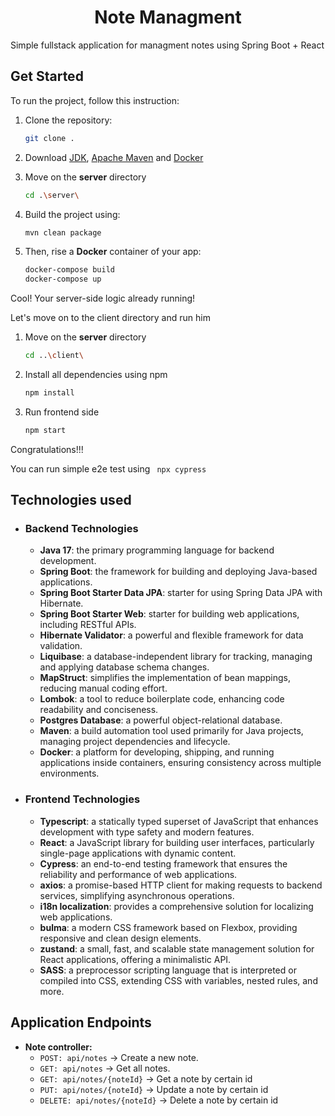 # <div align="center">Note Managment</div>

Simple fullstack application for managment notes using Spring Boot + React

## Get Started

To run the project, follow this instruction:

1. Clone the repository:
    ```bash
    git clone .
    ```

2. Download [JDK](https://www.oracle.com/java/technologies/downloads/), [Apache Maven](https://maven.apache.org/download.cgi) and [Docker](https://docs.docker.com/get-docker/)

3. Move on the <strong>server</strong> directory
    ```bash
    cd .\server\
    ```

4. Build the project using:
    ```bash
    mvn clean package 
    ```

5. Then, rise a **Docker** container of your app:
    ```bash
    docker-compose build
    docker-compose up
    ```

Cool! Your server-side logic already running!

Let's move on to the client directory and run him

1. Move on the <strong>server</strong> directory
    ```bash
    cd ..\client\
    ```

2. Install all dependencies using npm
    ```bash
    npm install
    ```

3. Run frontend side
    ```bash
    npm start
    ```
Congratulations!!!

You can run simple e2e test using ``` npx cypress``` 
## Technologies used

- ### Backend Technologies
    - **Java 17**: the primary programming language for backend development.
    - **Spring Boot**: the framework for building and deploying Java-based applications.
    - **Spring Boot Starter Data JPA**: starter for using Spring Data JPA with Hibernate.
    - **Spring Boot Starter Web**: starter for building web applications, including RESTful APIs.
    - **Hibernate Validator**: a powerful and flexible framework for data validation.
    - **Liquibase**: a database-independent library for tracking, managing and applying database schema changes.
    - **MapStruct**: simplifies the implementation of bean mappings, reducing manual coding effort.
    - **Lombok**: a tool to reduce boilerplate code, enhancing code readability and conciseness.
    - **Postgres Database**: a powerful object-relational database.
    - **Maven**: a build automation tool used primarily for Java projects, managing project dependencies and lifecycle.
    - **Docker**: a platform for developing, shipping, and running applications inside containers, ensuring consistency across multiple environments.
- ### Frontend Technologies
  - **Typescript**: a statically typed superset of JavaScript that enhances development with type safety and modern features.
  - **React**: a JavaScript library for building user interfaces, particularly single-page applications with dynamic content.
  - **Cypress**: an end-to-end testing framework that ensures the reliability and performance of web applications.
  - **axios**: a promise-based HTTP client for making requests to backend services, simplifying asynchronous operations.
  - **i18n localization**: provides a comprehensive solution for localizing web applications.
  - **bulma**: a modern CSS framework based on Flexbox, providing responsive and clean design elements.
  - **zustand**: a small, fast, and scalable state management solution for React applications, offering a minimalistic API.
  - **SASS**: a preprocessor scripting language that is interpreted or compiled into CSS, extending CSS with variables, nested rules, and more.

## Application Endpoints

  - **Note controller:**
      - `POST: api/notes` -> Create a new note.
      - `GET: api/notes` -> Get all notes.
      - `GET: api/notes/{noteId}` -> Get a note by certain id
      - `PUT: api/notes/{noteId}` -> Update a note by certain id
      - `DELETE: api/notes/{noteId}` -> Delete a note by certain id